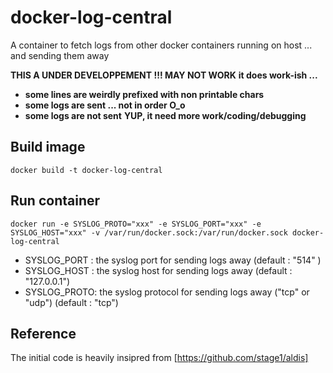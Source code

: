 docker-log-central
==================

A container to fetch logs from other docker containers running on host ... and sending them away

**THIS A UNDER DEVELOPPEMENT !!! MAY NOT WORK**
**it does work-ish ...**
* **some lines are weirdly prefixed with non printable chars**
* **some logs are sent ... not in order O_o**
* **some logs are not sent**
**YUP, it need more work/coding/debugging**

Build image
-----------
`docker build -t docker-log-central` 

Run container
-------------
`docker run -e SYSLOG_PROTO="xxx" -e SYSLOG_PORT="xxx" -e SYSLOG_HOST="xxx" -v /var/run/docker.sock:/var/run/docker.sock docker-log-central`

* SYSLOG_PORT : the syslog port for sending logs away (default : "514" )
* SYSLOG_HOST : the syslog host for sending logs away (default : "127.0.0.1")
* SYSLOG_PROTO: the syslog protocol for sending logs away ("tcp" or "udp") (default : "tcp")

Reference
---------
The initial code is heavily insipred from [https://github.com/stage1/aldis]
